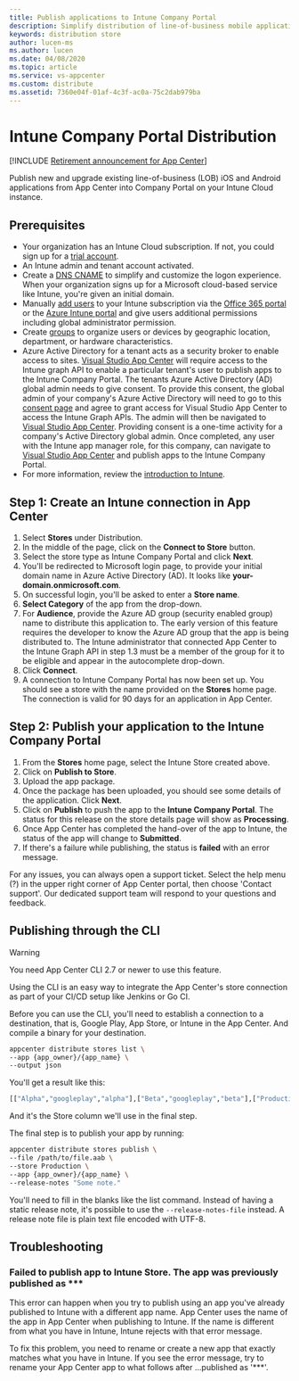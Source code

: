 ```yaml
---
title: Publish applications to Intune Company Portal
description: Simplify distribution of line-of-business mobile applications to the Company Portal on Intune
keywords: distribution store
author: lucen-ms
ms.author: lucen
ms.date: 04/08/2020
ms.topic: article
ms.service: vs-appcenter
ms.custom: distribute
ms.assetid: 7360e04f-01af-4c3f-ac0a-75c2dab979ba
---
```


# Intune Company Portal Distribution

[!INCLUDE [Retirement announcement for App Center](../../includes/retirement.md)]

Publish new and upgrade existing line-of-business (LOB) iOS and Android applications from App Center into Company Portal on your Intune Cloud instance.

## Prerequisites
* Your organization has an Intune Cloud subscription. If not, you could sign up for a [trial account](/intune/free-trial-sign-up).
* An Intune admin and tenant account activated. 
* Create a [DNS CNAME](/intune/custom-domain-name-configure) to simplify and customize the logon experience. When your organization signs up for a Microsoft cloud-based service like Intune, you're given an initial domain.
* Manually [add users](/intune/users-add) to your Intune subscription via the [Office 365 portal](https://www.office.com/signin) or the [Azure Intune portal](https://portal.azure.com/#blade/Microsoft_Intune_DeviceSettings/ExtensionLandingBlade/overview) and give users additional permissions including global administrator permission.
* Create [groups](/intune/groups-add) to organize users or devices by geographic location, department, or hardware characteristics.
* Azure Active Directory for a tenant acts as a security broker to enable access to sites. [Visual Studio App Center](https://appcenter.ms) will require access to the Intune graph API to enable a particular tenant's user to publish apps to the Intune Company Portal. The tenants Azure Active Directory (AD) global admin needs to give consent. To provide this consent, the global admin of your company's Azure Active Directory will need to go to this [consent page](https://login.microsoftonline.com/common/adminconsent?client_id=9aa18e05-1deb-4254-98a8-fab3591a3ad3&redirect_uri=https://appcenter.ms) and agree to grant access for Visual Studio App Center to access the Intune Graph APIs. The admin will then be navigated to [Visual Studio App Center](https://appcenter.ms). Providing consent is a one-time activity for a company's Active Directory global admin. Once completed, any user with the Intune app manager role, for this company, can navigate to [Visual Studio App Center](https://appcenter.ms) and publish apps to the Intune Company Portal.
* For more information, review the [introduction to Intune](/intune/introduction-intune).


## Step 1: Create an Intune connection in App Center

1. Select **Stores** under Distribution.
2. In the middle of the page, click on the **Connect to Store** button.
3. Select the store type as Intune Company Portal and click **Next**.
4. You'll be redirected to Microsoft login page, to provide your initial domain name in Azure Active Directory (AD). It looks like **your-domain.onmicrosoft.com**.
5. On successful login, you'll be asked to enter a **Store name**.
6. **Select Category** of the app from the drop-down.
7. For **Audience**, provide the Azure AD group (security enabled group) name to distribute this application to. The early version of this feature requires the developer to know the Azure AD group that the app is being distributed to. The Intune administrator that connected App Center to the Intune Graph API in step 1.3 must be a member of the group for it to be eligible and appear in the autocomplete drop-down.
8. Click **Connect**.
9. A connection to Intune Company Portal has now been set up. You should see a store with the name provided on the **Stores** home page. The connection is valid for 90 days for an application in App Center. 


## Step 2: Publish your application to the Intune Company Portal

1. From the **Stores** home page, select the Intune Store created above.
2. Click on **Publish to Store**.
3. Upload the app package.
4. Once the package has been uploaded, you should see some details of the application. Click **Next**.
5. Click on **Publish** to push the app to the **Intune Company Portal**. The status for this release on the store details page will show as **Processing**.
6. Once App Center has completed the hand-over of the app to Intune, the status of the app will change to **Submitted**.
7. If there's a failure while publishing, the status is **failed** with an error message.

For any issues, you can always open a support ticket. Select the help menu (?) in the upper right corner of App Center portal, then choose 'Contact support'. Our dedicated support team will respond to your questions and feedback. 


## Publishing through the CLI

> [!WARNING]
> You need App Center CLI 2.7 or newer to use this feature.

Using the CLI is an easy way to integrate the App Center's store connection as part of your CI/CD setup like Jenkins or Go CI.

Before you can use the CLI, you'll need to establish a connection to a destination, that is, Google Play, App Store, or Intune in the App Center. And compile a binary for your destination.

```bash
appcenter distribute stores list \
--app {app_owner}/{app_name} \
--output json
```

You'll get a result like this:

```bash
[["Alpha","googleplay","alpha"],["Beta","googleplay","beta"],["Production","googleplay","production"]
```

And it's the Store column we'll use in the final step.

The final step is to publish your app by running:

```bash
appcenter distribute stores publish \
--file /path/to/file.aab \
--store Production \
--app {app_owner}/{app_name} \
--release-notes "Some note."
```

You'll need to fill in the blanks like the list command. Instead of having a static release note, it's possible to use the `--release-notes-file` instead. A release note file is plain text file encoded with UTF-8.

## Troubleshooting

### Failed to publish app to Intune Store. The app was previously published as ***

This error can happen when you try to publish using an app you've already published to Intune with a different app name.  App Center uses the name of the app in App Center when publishing to Intune. If the name is different from what you have in Intune, Intune rejects with that error message.

To fix this problem, you need to rename or create a new app that exactly matches what you have in Intune. If you see the error message, try to rename your App Center app to what follows after ...published as '***'.
